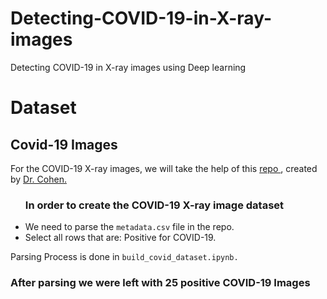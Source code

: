 # Detecting-COVID-19-in-X-ray-images
Detecting COVID-19 in X-ray images using Deep learning

# Dataset
## Covid-19 Images
For the COVID-19 X-ray images, we will take the help of this <a href = "https://github.com/ieee8023/covid-chestxray-dataset" >repo </a>, created by <a href="https://josephpcohen.com/w/">Dr. Cohen. </a>
 <ul> 
 <h3>In order to create the COVID-19 X-ray image dataset</h3>
 <li> We need to parse the <code class="EnlighterJSRAW enlighter-origin" data-enlighter-language="python">metadata.csv</code> file in the repo.</li>
 <li> Select all rows that are: Positive for COVID-19.</li>
 
  </ul> 
<p>Parsing Process is done in <code class="EnlighterJSRAW enlighter-origin" data-enlighter-language="python">build_covid_dataset.ipynb.</code> </p>
<h3>After parsing we were left with 25 positive COVID-19 Images</h3>
